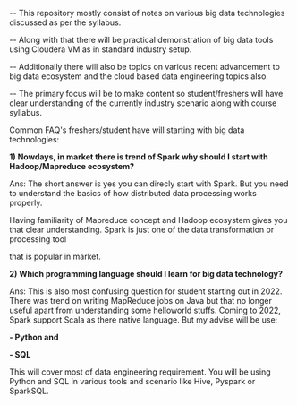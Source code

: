-- This repository mostly consist of notes on various big data technologies discussed as per the syllabus.

-- Along with that there will be practical demonstration of big data tools using Cloudera VM as in standard industry setup.

-- Additionally there will also be topics on various recent advancement to big data ecosystem and the cloud based data engineering topics also.

-- The primary focus will be to make content so student/freshers will have clear understanding of the currently industry scenario along with course syllabus.



Common FAQ's freshers/student have will starting with big data technologies:

<b> 1) Nowdays, in market there is trend of Spark why should I start with Hadoop/Mapreduce ecosystem? </b>

Ans: The short answer is yes you can direcly start with Spark. But you need to understand the basics of how distributed data processing works properly.

Having familiarity of Mapreduce concept and Hadoop ecosystem gives you that clear understanding. Spark is just one of the data transformation or processing tool

that is popular in market.


<b> 2) Which programming language should I learn for big data technology? </b> 

Ans: This is also most confusing question for student starting out in 2022. There was trend on writing MapReduce jobs on Java but that no longer useful apart 
from understanding some helloworld stuffs. Coming to 2022, Spark support Scala as there native language. But my advise will be use:

<b>  - Python and </b> 

<b>  - SQL</b> 

This will cover most of data engineering requirement. You will be using Python and SQL in various tools and scenario like Hive, Pyspark or SparkSQL.



